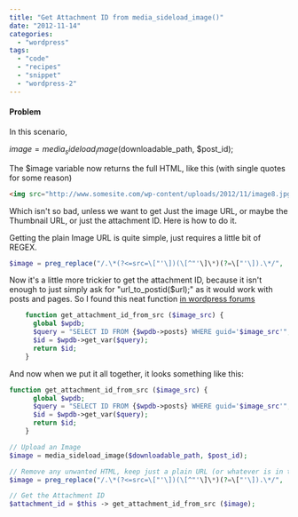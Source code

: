 ```yaml
---
title: "Get Attachment ID from media_sideload_image()"
date: "2012-11-14"
categories: 
  - "wordpress"
tags: 
  - "code"
  - "recipes"
  - "snippet"
  - "wordpress-2"
---
```


#### Problem

In this scenario,

$image = media_sideload_image($downloadable_path, $post_id);

The $image variable now returns the full HTML, like this (with single quotes for some reason)

```html
<img src="http://www.somesite.com/wp-content/uploads/2012/11/image8.jpg" alt="" />
```

Which isn't so bad, unless we want to get Just the image URL, or maybe the Thumbnail URL, or just the attachment ID. Here is how to do it.

Getting the plain Image URL is quite simple, just requires a little bit of REGEX.

```php
$image = preg_replace("/.\*(?<=src=\["'\])(\[^"'\]\*)(?=\["'\]).\*/", '$1', $image);
```

Now it's a little more trickier to get the attachment ID, because it isn't enough to just simply ask for "url_to_postid($url);" as it would work with posts and pages. So I found this neat function [in wordpress forums](http://wordpress.org/support/topic/need-to-get-attachment-id-by-image-url?replies=20)

```php
    function get_attachment_id_from_src ($image_src) {
      global $wpdb;
      $query = "SELECT ID FROM {$wpdb->posts} WHERE guid='$image_src'";
      $id = $wpdb->get_var($query);
      return $id;
    }
```
And now when we put it all together, it looks something like this:

```php
function get_attachment_id_from_src ($image_src) {
      global $wpdb;
      $query = "SELECT ID FROM {$wpdb->posts} WHERE guid='$image_src'";
      $id = $wpdb->get_var($query);
      return $id;
    }

// Upload an Image
$image = media_sideload_image($downloadable_path, $post_id);

// Remove any unwanted HTML, keep just a plain URL (or whatever is in the image src="..." )
$image = preg_replace("/.\*(?<=src=\["'\])(\[^"'\]\*)(?=\["'\]).\*/", '$1', $image);

// Get the Attachment ID
$attachment_id = $this -> get_attachment_id_from_src ($image);
```
